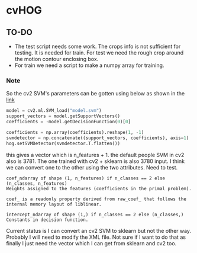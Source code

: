 # cvHOG
## TO-DO
* The test script needs some work. The crops info is not sufficient for testing. It is needed for train. For test we need the rough crop around the motion contour enclosing box. 
* For train we need a script to make a numpy array for training.

### Note
So the cv2 SVM's parameters can be gotten using below as shown in the [link](https://stackoverflow.com/questions/76667072/how-to-use-custom-svm-detector-with-cv2-hogdescriptor)
```python
model = cv2.ml.SVM_load("model.svm")
support_vectors = model.getSupportVectors()
coefficients = -model.getDecisionFunction(0)[0]

coefficients = np.array(coefficients).reshape(1, -1)
svmdetector = np.concatenate((support_vectors, coefficients), axis=1)
hog.setSVMDetector(svmdetector.T.flatten())
```
this gives a vector which is n_features + 1. the default people SVM in cv2 also is 3781. The one trained with cv2 + sklearn is also 3780 input. I think we can convert one to the other using the two attributes. Need to test.
```
coef_ndarray of shape (1, n_features) if n_classes == 2 else (n_classes, n_features)
Weights assigned to the features (coefficients in the primal problem).

coef_ is a readonly property derived from raw_coef_ that follows the internal memory layout of liblinear.

intercept_ndarray of shape (1,) if n_classes == 2 else (n_classes,)
Constants in decision function.
```
Current status is I can convert an cv2 SVM to sklearn but not the other way. Probably I will need to modify the XML file. Not sure if I want to do that as finally I just need the vector which I can get from sklearn and cv2 too. 